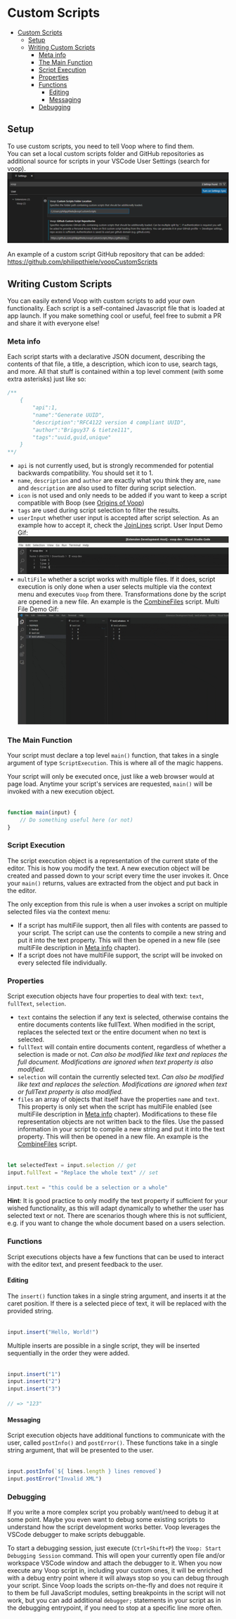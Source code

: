 # Custom Scripts

- [Custom Scripts](#custom-scripts)
	- [Setup](#setup)
	- [Writing Custom Scripts](#writing-custom-scripts)
		- [Meta info](#meta-info)
		- [The Main Function](#the-main-function)
		- [Script Execution](#script-execution)
		- [Properties](#properties)
		- [Functions](#functions)
			- [Editing](#editing)
			- [Messaging](#messaging)
		- [Debugging](#debugging)

## Setup

To use custom scripts, you need to tell Voop where to find them.  
You can set a local custom scripts folder and GitHub repositories as additional source for scripts in your VSCode User Settings (search for voop).  
![settings](images/voopSettings.png)

An example of a custom script GitHub repository that can be added: https://github.com/philippthiele/voopCustomScripts


## Writing Custom Scripts

You can easily extend Voop with custom scripts to add your own functionality. Each script is a self-contained Javascript file that is loaded at app launch. If you make something cool or useful, feel free to submit a PR and share it with everyone else!

### Meta info

Each script starts with a declarative JSON document, describing the contents of that file, a title, a description, which icon to use, search tags, and more. All that stuff is contained within a top level comment (with some extra asterisks) just like so:

```javascript
/**
	{
		"api":1,
		"name":"Generate UUID",
		"description":"RFC4122 version 4 compliant UUID",
		"author":"Briguy37 & tietze111",
		"tags":"uuid,guid,unique"
	}
**/
```

* `api` is not currently used, but is strongly recommended for potential backwards compatibility. You should set it to 1.
* `name`, `description` and `author` are exactly what you think they are, `name` and `description` are also used to filter during script selection.
* `icon` is not used and only needs to be added if you want to keep a script compatible with Boop (see [Origins of Voop](https://github.com/philippthiele/Voop#origins-of-voop))
* `tags` are used during script selection to filter the results.
* `userInput` whether user input is accepted after script selection. As an example how to accept it, check the [JoinLines](scripts/JoinLines.js) script. User Input Demo Gif: 
![Demo](images/demoUserInput.gif)
* `multiFile` whether a script works with multiple files. If it does, script execution is only done when a user selects multiple via the context menu and executes `Voop` from there. Transformations done by the script are opened in a new file. An example is the [CombineFiles](scripts/CombineFiles.js) script. Multi File Demo Gif: 
![Demo](images/demoMultiFile.gif)


### The Main Function

Your script must declare a top level `main()` function, that takes in a single argument of type `ScriptExecution`. This is where all of the magic happens.

Your script will only be executed once, just like a web browser would at page load. Anytime your script's services are requested, `main()` will be invoked with a new execution object. 

```js

function main(input) {
    // Do something useful here (or not)
}

```

### Script Execution

The script execution object is a representation of the current state of the editor. This is how you modify the text. A new execution object will be created and passed down to your script every time the user invokes it. Once your `main()` returns, values are extracted from the object and put back in the editor.

The only exception from this rule is when a user invokes a script on multiple selected files via the context menu:  
- If a script has multiFile support, then all files with contents are passed to your script. The script can use the contents to compile a new string and put it into the text property. This will then be opened in a new file (see multiFile description in [Meta info](#meta-info) chapter).
- If a script does not have multiFile support, the script will be invoked on every selected file individually. 

### Properties

Script execution objects have four properties to deal with text: `text`, `fullText`, `selection`.

* `text` contains the selection if any text is selected, otherwise contains the entire documents contents like fullText. When modified in the script, replaces the selected text or the entire document when no text is selected.
* `fullText` will contain entire documents content, regardless of whether a selection is made or not. *Can also be modified like text and replaces the full document. Modifications are ignored when text property is also modified.*
* `selection` will contain the currently selected text. *Can also be modified like text and replaces the selection. Modifications are ignored when text or fullText property is also modified.*
* `files` an array of objects that itself have the properties `name` and `text`. This property is only set when the script has multiFile enabled (see multiFile description in [Meta info](#meta-info) chapter). Modifications to these file representation objects are not written back to the files. Use the passed information in your script to compile a new string and put it into the text property. This will then be opened in a new file. An example is the [CombineFiles](scripts/CombineFiles.js) script.

```js

let selectedText = input.selection // get
input.fullText = "Replace the whole text" // set

input.text = "this could be a selection or a whole"

```

**Hint**: It is good practice to only modify the text property if sufficient for your wished functionality, as this will adapt dynamically to whether the user has selected text or not.  There are scenarios though where this is not sufficient, e.g. if you want to change the whole document based on a users selection.

### Functions

Script executions objects have a few functions that can be used to interact with the editor text, and present feedback to the user.

#### Editing

The `insert()` function takes in a single string argument, and inserts it at the caret position. If there is a selected piece of text, it will be replaced with the provided string.

```js

input.insert("Hello, World!")

```

Multiple inserts are possible in a single script, they will be inserted sequentially in the order they were added.

```js

input.insert("1")
input.insert("2")
input.insert("3")

// => "123"

```


#### Messaging

Script execution objects have additional functions to communicate with the user, called `postInfo()` and `postError()`. These functions take in a single string argument, that will be presented to the user.

```js

input.postInfo(`${ lines.length } lines removed`)
input.postError("Invalid XML")

```

### Debugging

If you write a more complex script you probably want/need to debug it at some point. Maybe you even want to debug some existing scripts to understand how the script development works better. Voop leverages the VSCode debugger to make scripts debuggable.

To start a debugging session, just execute (`Ctrl+Shift+P`) the `Voop: Start Debugging Session` command. This will open your currently open file and/or workspace VSCode window and attach the debugger to it. When you now execute any Voop script in, including your custom ones, it will be enriched with a debug entry point where it will always stop so you can debug through your script. Since Voop loads the scripts on-the-fly and does not require it to them be full JavaScript modules, setting breakpoints in the script will not work, but you can add additional `debugger;` statements in your script as in the debugging entrypoint, if you need to stop at a specific line more often.